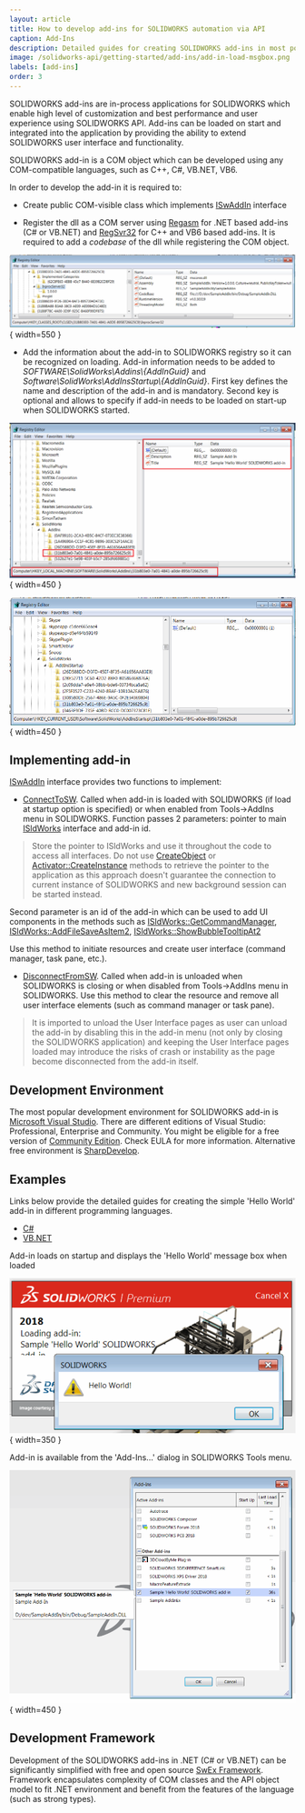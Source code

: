 ```yaml
---
layout: article
title: How to develop add-ins for SOLIDWORKS automation via API
caption: Add-Ins
description: Detailed guides for creating SOLIDWORKS add-ins in most popular programming languages to extend SOLIDWORKS functionality using SOLIDWORKS API
image: /solidworks-api/getting-started/add-ins/add-in-load-msgbox.png
labels: [add-ins]
order: 3
---
```

SOLIDWORKS add-ins are in-process applications for SOLIDWORKS which enable high level of customization and best performance and user experience using SOLIDWORKS API. Add-ins can be loaded on start and integrated into the application by providing the ability to extend SOLIDWORKS user interface and functionality.

SOLIDWORKS add-in is a COM object which can be developed using any COM-compatible languages, such as C++, C#, VB.NET, VB6.

In order to develop the add-in it is required to:

* Create public COM-visible class which implements [ISwAddIn](http://help.solidworks.com/2015/english/api/swpublishedapi/solidworks.interop.swpublished~solidworks.interop.swpublished.iswaddin.html) interface

* Register the dll as a COM server using [Regasm](https://docs.microsoft.com/en-us/dotnet/framework/tools/regasm-exe-assembly-registration-tool) for .NET based add-ins (C# or VB.NET) and [RegSvr32](https://en.wikipedia.org/wiki/Regsvr32) for C++ and VB6 based add-ins. It is required to add a *codebase* of the dll while registering the COM object.

![Add-in dll com registration info in the registry](add-in-clsid-registry.png){ width=550 }

* Add the information about the add-in to SOLIDWORKS registry so it can be recognized on loading. Add-in information needs to be added to *SOFTWARE\SolidWorks\Addins\\{AddInGuid}* and *Software\SolidWorks\AddInsStartup\\{AddInGuid}*. First key defines the name and description of the add-in and is mandatory. Second key is optional and allows to specify if add-in needs to be loaded on start-up when SOLIDWORKS started.

![Add-in details in the SOLIDWORKS registry](add-in-hklm-registry.png){ width=450 }

![Add-in start-up details in the SOLIDWORKS registry](add-in-hkcu-registry.png){ width=450 }

## Implementing add-in

[ISwAddIn](http://help.solidworks.com/2015/english/api/swpublishedapi/solidworks.interop.swpublished~solidworks.interop.swpublished.iswaddin.html) interface provides two functions to implement:

* [ConnectToSW](http://help.solidworks.com/2015/english/api/swpublishedapi/SolidWorks.Interop.swpublished~SolidWorks.Interop.swpublished.ISwAddin~ConnectToSW.html). Called when add-in is loaded with SOLIDWORKS (if load at startup option is specified) or when enabled from Tools->AddIns menu in SOLIDWORKS. Function passes 2 parameters: pointer to main [ISldWorks](http://help.solidworks.com/2015/english/api/sldworksapi/solidworks.interop.sldworks~solidworks.interop.sldworks.isldworks_members.html) interface and add-in id.

> Store the pointer to ISldWorks and use it throughout the code to access all interfaces. Do not use [CreateObject](https://docs.microsoft.com/en-us/dotnet/api/microsoft.visualbasic.interaction.createobject?view=netframework-4.7.2) or [Activator::CreateInstance](https://docs.microsoft.com/en-us/dotnet/api/system.activator.createinstance?view=netframework-4.7.2) methods to retrieve the pointer to the application as this approach doesn't guarantee the connection to current instance of SOLIDWORKS and new background session can be started instead.

Second parameter is an id of the add-in which can be used to add UI components in the methods such as 
[ISldWorks::GetCommandManager](http://help.solidworks.com/2015/english/api/sldworksapi/solidworks.interop.sldworks~solidworks.interop.sldworks.isldworks~getcommandmanager.html), [ISldWorks::AddFileSaveAsItem2](http://help.solidworks.com/2015/english/api/sldworksapi/solidworks.interop.sldworks~solidworks.interop.sldworks.isldworks~addfilesaveasitem2.html), [ISldWorks::ShowBubbleTooltipAt2](http://help.solidworks.com/2015/english/api/sldworksapi/solidworks.interop.sldworks~solidworks.interop.sldworks.isldworks~showbubbletooltipat2.html)

Use this method to initiate resources and create user interface (command manager, task pane, etc.).

* [DisconnectFromSW](http://help.solidworks.com/2015/english/api/swpublishedapi/SolidWorks.Interop.swpublished~SolidWorks.Interop.swpublished.ISwAddin~DisconnectFromSW.html). Called when add-in is unloaded when SOLIDWORKS is closing or when disabled from Tools->AddIns menu in SOLIDWORKS. Use this method to clear the resource and remove all user interface elements (such as command manager or task pane).

> It is imported to unload the User Interface pages as user can unload the add-in by disabling this in the add-in menu (not only by closing the SOLIDWORKS application) and keeping the User Interface pages loaded may introduce the risks of crash or instability as the page become disconnected from the add-in itself.

## Development Environment

The most popular development environment for SOLIDWORKS add-in is [Microsoft Visual Studio](https://visualstudio.microsoft.com/). There are different editions of Visual Studio: Professional, Enterprise and Community. You might be eligible for a free version of [Community Edition](https://visualstudio.microsoft.com/vs/community/). Check EULA for more information. Alternative free environment is [SharpDevelop](http://www.icsharpcode.net/).

## Examples

Links below provide the detailed guides for creating the simple 'Hello World' add-in in different programming languages.

* [C#](csharp)
* [VB.NET](vbnet)

Add-in loads on startup and displays the 'Hello World' message box when loaded

![Message box displayed when add-in loading](add-in-load-msgbox.png){ width=350 }

Add-in is available from the 'Add-Ins...' dialog in SOLIDWORKS Tools menu.

![Add-in shown in the add-ins dialog](add-ins-dialog.png){ width=450 }

## Development Framework

Development of the SOLIDWORKS add-ins in .NET (C# or VB.NET) can be significantly simplified with free and open source [SwEx Framework](/labs/solidworks/swex/). Framework encapsulates complexity of COM classes and the API object model to fit .NET environment and benefit from the features of the language (such as strong types). 